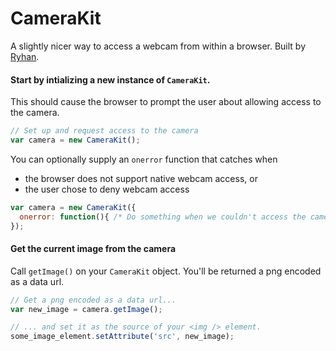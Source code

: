 # CameraKit

A slightly nicer way to access a webcam from within a browser. Built by [Ryhan](https://github.com/ryhan).

#### Start by intializing a new instance of `CameraKit`. 

This should cause the browser to prompt the user about allowing access to the camera.
```javascript
// Set up and request access to the camera
var camera = new CameraKit();
```

You can optionally supply an `onerror` function that catches when
- the browser does not support native webcam access, or
- the user chose to deny webcam access

```javascript
var camera = new CameraKit({
  onerror: function(){ /* Do something when we couldn't access the camera */ }
});
```

#### Get the current image from the camera

Call `getImage()` on your `CameraKit` object. You'll be returned a png encoded as a data url.

```javascript
// Get a png encoded as a data url...
var new_image = camera.getImage();

// ... and set it as the source of your <img /> element.
some_image_element.setAttribute('src', new_image);
```
